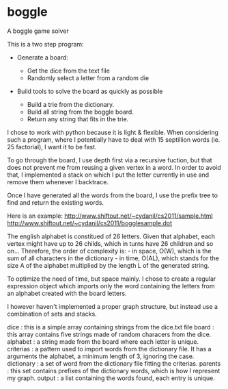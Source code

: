 boggle
======

A boggle game solver

This is a two step program:
- Generate a board:
    - Get the dice from the text file
    - Randomly select a letter from a random die

- Build tools to solve the board as quickly as possible
    - Build a trie from the dictionary.
    - Build all string from the boggle board.
    - Return any string that fits in the trie.


I chose to work with python because it is light & flexible.
When considering such a program, where I potentially have to deal with
15 septillion words (ie. 25 factorial), I want it to be fast.

To go through the board, I use depth first via a recursive fuction, but
that does not prevent me from reusing a given vertex in a word.
In order to avoid that, I implemented a stack on which I put the letter
currently in use and remove them whenever I backtrace.

Once I have generated all the words from the board, I use the prefix
tree to find and return the existing words.

Here is an example:
http://www.shiftout.net/~cydanil/cs2011/sample.html
http://www.shiftout.net/~cydanil/cs2011/bogglesample.dot

The english alphabet is constitued of 26 letters.
Given that alphabet, each vertex might have up to 26 childs, which in
turns have 26 children and so on...
Therefore, the order of complexity is:
    - in space, O(W), which is the sum of all characters in
      the dictionary
    - in time, O(AL), which stands for the size A of the alphabet
      multiplied by the length L of the generated string.

To optimize the need of time, but space mainly. I chose to create a
regular expression object which imports only the word containing the
letters from an alphabet created with the board letters.

I however haven't implemented a proper graph structure, but instead use
a combination of sets and stacks.

dice : this is a simple array containing strings from the dice.txt file
board : this array contains five strings made of random characers from
        the dice.
alphabet : a string made from the board where each letter is unique.
criterias : a pattern used to import words from the dictionary file.
            It has a arguments the alphabet, a minimum length of 3,
            ignoring the case.
dictionary : a set of word from the dictionary file fitting the criterias.
parents : this set contains prefixes of the dictionary words, which is
          how I represent my graph.
output : a list containing the words found, each entry is unique.
